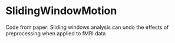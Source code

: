 # SlidingWindowMotion
Code from paper: Sliding windows analysis can undo the effects of preprocessing when applied to fMRI data
